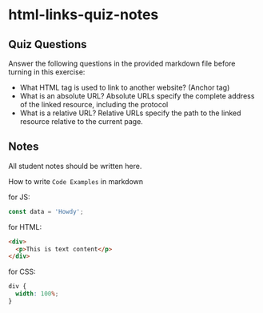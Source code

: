 # html-links-quiz-notes

## Quiz Questions

Answer the following questions in the provided markdown file before turning in this exercise:

- What HTML tag is used to link to another website?
  (Anchor tag)
- What is an absolute URL?
  Absolute URLs specify the complete address of the linked resource, including the protocol
- What is a relative URL?
  Relative URLs specify the path to the linked resource relative to the current page.

## Notes

All student notes should be written here.

How to write `Code Examples` in markdown

for JS:

```javascript
const data = 'Howdy';
```

for HTML:

```html
<div>
  <p>This is text content</p>
</div>
```

for CSS:

```css
div {
  width: 100%;
}
```
